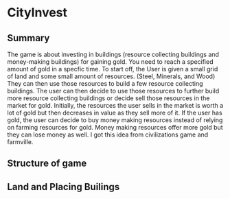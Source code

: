 
# CityInvest

## Summary
The game is about investing in buildings (resource collecting buildings and money-making buildings) for gaining gold. You need to reach a specified amount of gold in a specfic time. To start off, the User is given a small grid of land and some small amount of resources. (Steel, Minerals, and Wood) They can then use those resources to build a few resource collecting buildings. The user can then decide to use those resources to further build more resource collecting buildings or decide sell those resources in the market for gold. Initially, the resources the user sells in the market is worth a lot of gold but then decreases in value as they sell more of it. If the user has gold, the user can decide to buy money making resources instead of relying on farming resources for gold. Money making resources offer more gold but they can lose money as well. I got this idea from civilizations game and farmville.  

## Structure of game

## Land and Placing Builings


